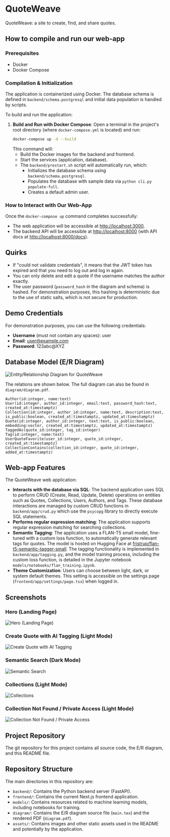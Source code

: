 # QuoteWeave

QuoteWeave: a site to create, find, and share quotes.

## How to compile and run our web-app

### Prerequisites
- Docker
- Docker Compose

### Compilation & Initialization
The application is containerized using Docker. The database schema is defined in `backend/schema.postgresql` and initial data population is handled by scripts.

To build and run the application:

1.  **Build and Run with Docker Compose**:
    Open a terminal in the project's root directory (where `docker-compose.yml` is located) and run:
    ```bash
    docker-compose up -d --build
    ```
    This command will:
    *   Build the Docker images for the backend and frontend.
    *   Start the services (application, database).
    *   The `backend/prestart.sh` script will automatically run, which:
        *   Initializes the database schema using `backend/schema.postgresql`.
        *   Populates the database with sample data via `python cli.py populate-full`.
        *   Creates a default admin user.

### How to Interact with Our Web-App
Once the `docker-compose up` command completes successfully:
- The web application will be accessible at [http://localhost:3000](http://localhost:3000).
- The backend API will be accessible at [http://localhost:8000](http://localhost:8000) (with API docs at [http://localhost:8000/docs](http://localhost:8000/docs)).

## Quirks

- If "could not validate credentials", it means that the JWT token has expired and that you need to log out and log in again.
- You can only delete and edit a quote if the username matches the author exactly.
- The user password (`password_hash` in the diagram and schema) is hashed. For demonstration purposes, this hashing is deterministic due to the use of static salts, which is not secure for production.

## Demo Credentials

For demonstration purposes, you can use the following credentials:
- **Username** (must not contain any spaces): user
- **Email**: user@example.com
- **Password**: 123abc@XYZ

## Database Model (E/R Diagram)

![Entity/Relationship Diagram for QuoteWeave](diagram/diagram_v1.png)

The relations are shown below. The full diagram can also be found in `diagram/diagram.pdf`.

```
Author(id:integer, name:text)
User(id:integer, author_id:integer, email:text, password_hash:text, created_at:timestamptz)
Collection(id:integer, author_id:integer, name:text, description:text, is_public:boolean, created_at:timestamptz, updated_at:timestamptz)
Quote(id:integer, author_id:integer, text:text, is_public:boolean, embedding:vector, created_at:timestamptz, updated_at:timestamptz)
TaggedAs(quote_id:integer, tag_id:integer)
Tag(id:integer, name:text)
UserQuoteFavorite(user_id:integer, quote_id:integer, created_at:timestamptz)
CollectionContains(collection_id:integer, quote_id:integer, added_at:timestamptz)
```

## Web-app Features

The QuoteWeave web application:

-   **Interacts with the database via SQL**: The backend application uses SQL to perform CRUD (Create, Read, Update, Delete) operations on entities such as Quotes, Collections, Users, Authors, and Tags. These database interactions are managed by custom CRUD functions in `backend/app/crud.py` which use the `psycopg` library to directly execute SQL statements.
-   **Performs regular expression matching**: The application supports regular expression matching for searching collections.
-   **Semantic Tagging**: The application uses a FLAN-T5 small model, fine-tuned with a custom loss function, to automatically generate relevant tags for quotes. The model is hosted on Hugging Face at [fristrup/flan-t5-semantic-tagger-small](https://huggingface.co/fristrup/flan-t5-semantic-tagger-small). The tagging functionality is implemented in `backend/app/tagging.py`, and the model training process, including the custom loss function, is detailed in the Jupyter notebook `models/notebooks/flan_training.ipynb`.
-   **Theme Customization**: Users can choose between light, dark, or system default themes. This setting is accessible on the settings page (`frontend/app/settings/page.tsx`) when logged in.

## Screenshots

### Hero (Landing Page)
![Hero (Landing Page)](assets/light-mode-hero.png)

### Create Quote with AI Tagging (Light Mode)
![Create Quote with AI Tagging](assets/light-mode-create-quote-with-ai-tagging.png)

### Semantic Search (Dark Mode)
![Semantic Search](assets/dark-mode-semantic-search.png)

### Collections (Light Mode)
![Collections](assets/light-mode-collections.png)

### Collection Not Found / Private Access (Light Mode)
![Collection Not Found / Private Access](assets/light-mode-collections-private-no-access.png)

## Project Repository
The git repository for this project contains all source code, the E/R diagram, and this README file.

## Repository Structure

The main directories in this repository are:

- `backend/`: Contains the Python backend server (FastAPI).
- `frontend/`: Contains the current Next.js frontend application.
- `models/`: Contains resources related to machine learning models, including notebooks for training.
- `diagram/`: Contains the E/R diagram source file (`main.tex`) and the rendered PDF (`diagram.pdf`).
- `assets/`: Contains images and other static assets used in the README and potentially by the application.
